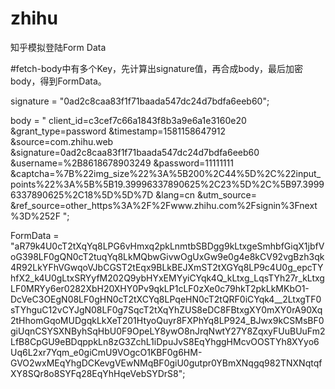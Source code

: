 ﻿# zhihu
 知乎模拟登陆Form Data


#fetch-body中有多个Key，先计算出signature值，再合成body，最后加密body，得到FormData。

signature = "0ad2c8caa83f1f71baada547dc24d7bdfa6eeb60";


body = "
client_id=c3cef7c66a1843f8b3a9e6a1e3160e20
&grant_type=password
&timestamp=1581158647912
&source=com.zhihu.web
&signature=0ad2c8caa83f1f71baada547dc24d7bdfa6eeb60
&username=%2B8618678903249
&password=11111111
&captcha=%7B%22img_size%22%3A%5B200%2C44%5D%2C%22input_points%22%3A%5B%5B19.39996337890625%2C23%5D%2C%5B97.39996337890625%2C18%5D%5D%7D
&lang=cn
&utm_source=
&ref_source=other_https%3A%2F%2Fwww.zhihu.com%2Fsignin%3Fnext%3D%252F
";


FormData = "aR79k4U0cT2tXqYq8LPG6vHmxq2pkLnmtbSBDgg9kLtxgeSmhbfGiqX1jbfVoG398LF0gQN0cT2tuqYq8LkMQbwGivwOgUxGw9e0g4e8kCV92vgBzh3qk4R92LkYFhVGwqoVJbCGST2tEqx9BLkBEJXmST2tXGYq8LP9c4U0g_epcTYhfX2_k4U0gLtxSRYyfM202Q9ybHYxEMYyiCYqk4Q_kLtxg_LqsTYh27r_kLtxgLF0MRYy6er0282XbH20XHY0Pv9qkLP1cLF0zXe0c79hkT2pkLkMKbO1-DcVeC3OEgN08LF0gHN0cT2tXCYq8LPqeHN0cT2tQRF0iCYqk4__2LtxgTF0sTYhguC12vCYJgN08LF0g7SqcT2tXqYhZUS8eDC8FBtxgXY0mXY0rA90Xq2tHhomGqoMUDgqkLkXeT201HtyoQuyr8FXPhYq8LP924_BJwx9kCSMsBF0giUqnCSYSXNByhSqHbU0F9OpeLY8ywO8nJrqNwtY27Y8ZqxyFUuBUuFm2LfB8CpGU9eBDqppkLn8zG3ZchL1iDpuJvS8EqYhggHMcvOOSTYh8XYyo6Uq6L2xr7Yqm_e0giCmU9VOgcO1KBF0g6HM-GVO2wxMEqYhgDCKevgVEwNMqBF0giU0gutpr0YBmXNqgq982TNXNqtqfXY8SQr8o8SYFq28EqYhHqeVebSYDrS8";







